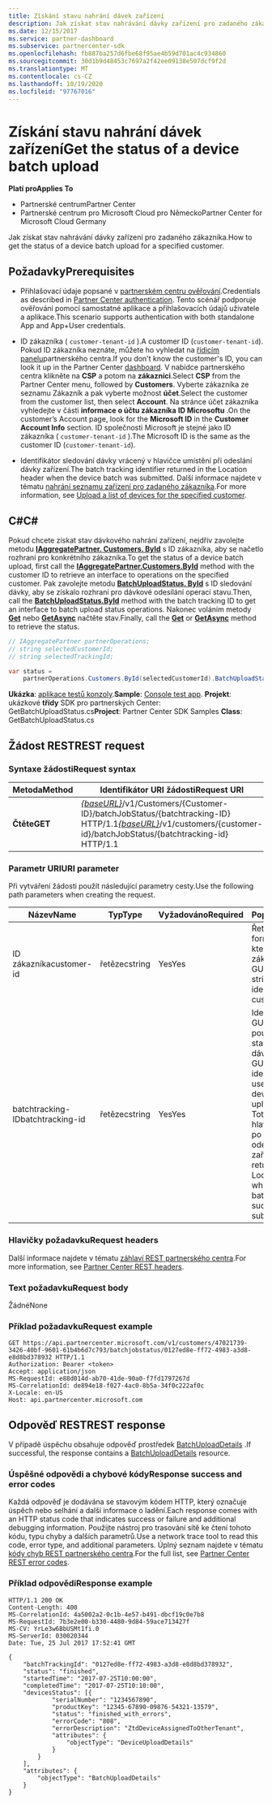 ```yaml
---
title: Získání stavu nahrání dávek zařízení
description: Jak získat stav nahrávání dávky zařízení pro zadaného zákazníka.
ms.date: 12/15/2017
ms.service: partner-dashboard
ms.subservice: partnercenter-sdk
ms.openlocfilehash: fb887ba257d6fbe68f95ae4b59d701ac4c934860
ms.sourcegitcommit: 30d1b9d48453c7697a2f42ee09138e507dcf9f2d
ms.translationtype: MT
ms.contentlocale: cs-CZ
ms.lasthandoff: 10/19/2020
ms.locfileid: "97767016"
---
```

# <a name="get-the-status-of-a-device-batch-upload"></a><span data-ttu-id="9ca80-103">Získání stavu nahrání dávek zařízení</span><span class="sxs-lookup"><span data-stu-id="9ca80-103">Get the status of a device batch upload</span></span>

<span data-ttu-id="9ca80-104">**Platí pro**</span><span class="sxs-lookup"><span data-stu-id="9ca80-104">**Applies To**</span></span>

- <span data-ttu-id="9ca80-105">Partnerské centrum</span><span class="sxs-lookup"><span data-stu-id="9ca80-105">Partner Center</span></span>
- <span data-ttu-id="9ca80-106">Partnerské centrum pro Microsoft Cloud pro Německo</span><span class="sxs-lookup"><span data-stu-id="9ca80-106">Partner Center for Microsoft Cloud Germany</span></span>

<span data-ttu-id="9ca80-107">Jak získat stav nahrávání dávky zařízení pro zadaného zákazníka.</span><span class="sxs-lookup"><span data-stu-id="9ca80-107">How to get the status of a device batch upload for a specified customer.</span></span>

## <a name="prerequisites"></a><span data-ttu-id="9ca80-108">Požadavky</span><span class="sxs-lookup"><span data-stu-id="9ca80-108">Prerequisites</span></span>

- <span data-ttu-id="9ca80-109">Přihlašovací údaje popsané v [partnerském centru ověřování](partner-center-authentication.md).</span><span class="sxs-lookup"><span data-stu-id="9ca80-109">Credentials as described in [Partner Center authentication](partner-center-authentication.md).</span></span> <span data-ttu-id="9ca80-110">Tento scénář podporuje ověřování pomocí samostatné aplikace a přihlašovacích údajů uživatele a aplikace.</span><span class="sxs-lookup"><span data-stu-id="9ca80-110">This scenario supports authentication with both standalone App and App+User credentials.</span></span>

- <span data-ttu-id="9ca80-111">ID zákazníka ( `customer-tenant-id` ).</span><span class="sxs-lookup"><span data-stu-id="9ca80-111">A customer ID (`customer-tenant-id`).</span></span> <span data-ttu-id="9ca80-112">Pokud ID zákazníka neznáte, můžete ho vyhledat na [řídicím panelu](https://partner.microsoft.com/dashboard)partnerského centra.</span><span class="sxs-lookup"><span data-stu-id="9ca80-112">If you don't know the customer's ID, you can look it up in the Partner Center [dashboard](https://partner.microsoft.com/dashboard).</span></span> <span data-ttu-id="9ca80-113">V nabídce partnerského centra klikněte na **CSP** a potom na **zákazníci**.</span><span class="sxs-lookup"><span data-stu-id="9ca80-113">Select **CSP** from the Partner Center menu, followed by **Customers**.</span></span> <span data-ttu-id="9ca80-114">Vyberte zákazníka ze seznamu Zákazník a pak vyberte možnost **účet**.</span><span class="sxs-lookup"><span data-stu-id="9ca80-114">Select the customer from the customer list, then select **Account**.</span></span> <span data-ttu-id="9ca80-115">Na stránce účet zákazníka vyhledejte v části **informace o účtu zákazníka** **ID Microsoftu** .</span><span class="sxs-lookup"><span data-stu-id="9ca80-115">On the customer’s Account page, look for the **Microsoft ID** in the **Customer Account Info** section.</span></span> <span data-ttu-id="9ca80-116">ID společnosti Microsoft je stejné jako ID zákazníka ( `customer-tenant-id` ).</span><span class="sxs-lookup"><span data-stu-id="9ca80-116">The Microsoft ID is the same as the customer ID  (`customer-tenant-id`).</span></span>

- <span data-ttu-id="9ca80-117">Identifikátor sledování dávky vrácený v hlavičce umístění při odeslání dávky zařízení.</span><span class="sxs-lookup"><span data-stu-id="9ca80-117">The batch tracking identifier returned in the Location header when the device batch was submitted.</span></span> <span data-ttu-id="9ca80-118">Další informace najdete v tématu [nahrání seznamu zařízení pro zadaného zákazníka](upload-a-list-of-devices-for-the-specified-customer.md).</span><span class="sxs-lookup"><span data-stu-id="9ca80-118">For more information, see [Upload a list of devices for the specified customer](upload-a-list-of-devices-for-the-specified-customer.md).</span></span>

## <a name="c"></a><span data-ttu-id="9ca80-119">C\#</span><span class="sxs-lookup"><span data-stu-id="9ca80-119">C\#</span></span>

<span data-ttu-id="9ca80-120">Pokud chcete získat stav dávkového nahrání zařízení, nejdřív zavolejte metodu [**IAggregatePartner. Customers. ById**](/dotnet/api/microsoft.store.partnercenter.customers.icustomercollection.byid) s ID zákazníka, aby se načetlo rozhraní pro konkrétního zákazníka.</span><span class="sxs-lookup"><span data-stu-id="9ca80-120">To get the status of a device batch upload, first call the [**IAggregatePartner.Customers.ById**](/dotnet/api/microsoft.store.partnercenter.customers.icustomercollection.byid) method with the customer ID to retrieve an interface to operations on the specified customer.</span></span> <span data-ttu-id="9ca80-121">Pak zavolejte metodu [**BatchUploadStatus. ById**](/dotnet/api/microsoft.store.partnercenter.devicesdeployment.ibatchjobstatuscollection.byid) s ID sledování dávky, aby se získalo rozhraní pro dávkové odesílání operací stavu.</span><span class="sxs-lookup"><span data-stu-id="9ca80-121">Then, call the [**BatchUploadStatus.ById**](/dotnet/api/microsoft.store.partnercenter.devicesdeployment.ibatchjobstatuscollection.byid) method with the batch tracking ID to get an interface to batch upload status operations.</span></span> <span data-ttu-id="9ca80-122">Nakonec voláním metody [**Get**](/dotnet/api/microsoft.store.partnercenter.devicesdeployment.ibatchjobstatus.get) nebo [**GetAsync**](/dotnet/api/microsoft.store.partnercenter.devicesdeployment.ibatchjobstatus.getasync) načtěte stav.</span><span class="sxs-lookup"><span data-stu-id="9ca80-122">Finally, call the [**Get**](/dotnet/api/microsoft.store.partnercenter.devicesdeployment.ibatchjobstatus.get) or [**GetAsync**](/dotnet/api/microsoft.store.partnercenter.devicesdeployment.ibatchjobstatus.getasync) method to retrieve the status.</span></span>

``` csharp
// IAggregatePartner partnerOperations;
// string selectedCustomerId;
// string selectedTrackingId;

var status =
    partnerOperations.Customers.ById(selectedCustomerId).BatchUploadStatus.ById(selectedTrackingId).Get();
```

<span data-ttu-id="9ca80-123">**Ukázka**: [aplikace testů konzoly](console-test-app.md).</span><span class="sxs-lookup"><span data-stu-id="9ca80-123">**Sample**: [Console test app](console-test-app.md).</span></span> <span data-ttu-id="9ca80-124">**Projekt**: ukázkové **třídy** SDK pro partnerských Center: GetBatchUploadStatus.cs</span><span class="sxs-lookup"><span data-stu-id="9ca80-124">**Project**: Partner Center SDK Samples **Class**: GetBatchUploadStatus.cs</span></span>

## <a name="rest-request"></a><span data-ttu-id="9ca80-125">Žádost REST</span><span class="sxs-lookup"><span data-stu-id="9ca80-125">REST request</span></span>

### <a name="request-syntax"></a><span data-ttu-id="9ca80-126">Syntaxe žádosti</span><span class="sxs-lookup"><span data-stu-id="9ca80-126">Request syntax</span></span>

| <span data-ttu-id="9ca80-127">Metoda</span><span class="sxs-lookup"><span data-stu-id="9ca80-127">Method</span></span>  | <span data-ttu-id="9ca80-128">Identifikátor URI žádosti</span><span class="sxs-lookup"><span data-stu-id="9ca80-128">Request URI</span></span>                                                                                                       |
|---------|-------------------------------------------------------------------------------------------------------------------|
| <span data-ttu-id="9ca80-129">**Čtěte**</span><span class="sxs-lookup"><span data-stu-id="9ca80-129">**GET**</span></span> | <span data-ttu-id="9ca80-130">[*{baseURL}*](partner-center-rest-urls.md)/v1/Customers/{Customer-ID}/batchJobStatus/{batchtracking-ID} HTTP/1.1</span><span class="sxs-lookup"><span data-stu-id="9ca80-130">[*{baseURL}*](partner-center-rest-urls.md)/v1/customers/{customer-id}/batchJobStatus/{batchtracking-id} HTTP/1.1</span></span> |

### <a name="uri-parameter"></a><span data-ttu-id="9ca80-131">Parametr URI</span><span class="sxs-lookup"><span data-stu-id="9ca80-131">URI parameter</span></span>

<span data-ttu-id="9ca80-132">Při vytváření žádosti použít následující parametry cesty.</span><span class="sxs-lookup"><span data-stu-id="9ca80-132">Use the following path parameters when creating the request.</span></span>

| <span data-ttu-id="9ca80-133">Název</span><span class="sxs-lookup"><span data-stu-id="9ca80-133">Name</span></span>             | <span data-ttu-id="9ca80-134">Typ</span><span class="sxs-lookup"><span data-stu-id="9ca80-134">Type</span></span>   | <span data-ttu-id="9ca80-135">Vyžadováno</span><span class="sxs-lookup"><span data-stu-id="9ca80-135">Required</span></span> | <span data-ttu-id="9ca80-136">Popis</span><span class="sxs-lookup"><span data-stu-id="9ca80-136">Description</span></span>                                                                                                                                                                    |
|------------------|--------|----------|--------------------------------------------------------------------------------------------------------------------------------------------------------------------------------|
| <span data-ttu-id="9ca80-137">ID zákazníka</span><span class="sxs-lookup"><span data-stu-id="9ca80-137">customer-id</span></span>      | <span data-ttu-id="9ca80-138">řetězec</span><span class="sxs-lookup"><span data-stu-id="9ca80-138">string</span></span> | <span data-ttu-id="9ca80-139">Yes</span><span class="sxs-lookup"><span data-stu-id="9ca80-139">Yes</span></span>      | <span data-ttu-id="9ca80-140">Řetězec ve formátu GUID, který identifikuje zákazníka.</span><span class="sxs-lookup"><span data-stu-id="9ca80-140">A GUID-formatted string that identifies the customer.</span></span>                                                                                                                          |
| <span data-ttu-id="9ca80-141">batchtracking-ID</span><span class="sxs-lookup"><span data-stu-id="9ca80-141">batchtracking-id</span></span> | <span data-ttu-id="9ca80-142">řetězec</span><span class="sxs-lookup"><span data-stu-id="9ca80-142">string</span></span> | <span data-ttu-id="9ca80-143">Yes</span><span class="sxs-lookup"><span data-stu-id="9ca80-143">Yes</span></span>      | <span data-ttu-id="9ca80-144">Identifikátor GUID, který se používá k načtení stavu nahrávání dávky zařízení.</span><span class="sxs-lookup"><span data-stu-id="9ca80-144">A GUID-formatted identifier that is used to retrieve a device batch upload status.</span></span> <span data-ttu-id="9ca80-145">Toto ID se vrátí v hlavičce umístění po úspěšném odeslání dávky zařízení.</span><span class="sxs-lookup"><span data-stu-id="9ca80-145">This ID is returned in the Location header when the device batch is successfully submitted.</span></span> |

### <a name="request-headers"></a><span data-ttu-id="9ca80-146">Hlavičky požadavku</span><span class="sxs-lookup"><span data-stu-id="9ca80-146">Request headers</span></span>

<span data-ttu-id="9ca80-147">Další informace najdete v tématu [záhlaví REST partnerského centra](headers.md).</span><span class="sxs-lookup"><span data-stu-id="9ca80-147">For more information, see [Partner Center REST headers](headers.md).</span></span>

### <a name="request-body"></a><span data-ttu-id="9ca80-148">Text požadavku</span><span class="sxs-lookup"><span data-stu-id="9ca80-148">Request body</span></span>

<span data-ttu-id="9ca80-149">Žádné</span><span class="sxs-lookup"><span data-stu-id="9ca80-149">None</span></span>

### <a name="request-example"></a><span data-ttu-id="9ca80-150">Příklad požadavku</span><span class="sxs-lookup"><span data-stu-id="9ca80-150">Request example</span></span>

```http
GET https://api.partnercenter.microsoft.com/v1/customers/47021739-3426-40bf-9601-61b4b6d7c793/batchjobstatus/0127ed8e-ff72-4983-a3d8-e8d8bd378932 HTTP/1.1
Authorization: Bearer <token>
Accept: application/json
MS-RequestId: e88d014d-ab70-41de-90a0-f7fd1797267d
MS-CorrelationId: de894e18-f027-4ac0-8b5a-34f0c222af0c
X-Locale: en-US
Host: api.partnercenter.microsoft.com
```

## <a name="rest-response"></a><span data-ttu-id="9ca80-151">Odpověď REST</span><span class="sxs-lookup"><span data-stu-id="9ca80-151">REST response</span></span>

<span data-ttu-id="9ca80-152">V případě úspěchu obsahuje odpověď prostředek [BatchUploadDetails](device-deployment-resources.md#batchuploaddetails) .</span><span class="sxs-lookup"><span data-stu-id="9ca80-152">If successful, the response contains a [BatchUploadDetails](device-deployment-resources.md#batchuploaddetails) resource.</span></span>

### <a name="response-success-and-error-codes"></a><span data-ttu-id="9ca80-153">Úspěšné odpovědi a chybové kódy</span><span class="sxs-lookup"><span data-stu-id="9ca80-153">Response success and error codes</span></span>

<span data-ttu-id="9ca80-154">Každá odpověď je dodávána se stavovým kódem HTTP, který označuje úspěch nebo selhání a další informace o ladění.</span><span class="sxs-lookup"><span data-stu-id="9ca80-154">Each response comes with an HTTP status code that indicates success or failure and additional debugging information.</span></span> <span data-ttu-id="9ca80-155">Použijte nástroj pro trasování sítě ke čtení tohoto kódu, typu chyby a dalších parametrů.</span><span class="sxs-lookup"><span data-stu-id="9ca80-155">Use a network trace tool to read this code, error type, and additional parameters.</span></span> <span data-ttu-id="9ca80-156">Úplný seznam najdete v tématu [kódy chyb REST partnerského centra](error-codes.md).</span><span class="sxs-lookup"><span data-stu-id="9ca80-156">For the full list, see [Partner Center REST error codes](error-codes.md).</span></span>

### <a name="response-example"></a><span data-ttu-id="9ca80-157">Příklad odpovědi</span><span class="sxs-lookup"><span data-stu-id="9ca80-157">Response example</span></span>

```http
HTTP/1.1 200 OK
Content-Length: 400
MS-CorrelationId: 4a5002a2-0c1b-4e57-b491-dbcf19c0e7b8
MS-RequestId: 7b3e2e00-b330-4480-9d84-59ace713427f
MS-CV: YrLe3w6BbUSMt1fi.0
MS-ServerId: 030020344
Date: Tue, 25 Jul 2017 17:52:41 GMT

{
    "batchTrackingId": "0127ed8e-ff72-4983-a3d8-e8d8bd378932",
    "status": "finished",
    "startedTime": "2017-07-25T10:00:00",
    "completedTime": "2017-07-25T10:10:00",
    "devicesStatus": [{
            "serialNumber": "1234567890",
            "productKey": "12345-67890-09876-54321-13579",
            "status": "finished_with_errors",
            "errorCode": "808",
            "errorDescription": "ZtdDeviceAssignedToOtherTenant",
            "attributes": {
                "objectType": "DeviceUploadDetails"
            }
        }
    ],
    "attributes": {
        "objectType": "BatchUploadDetails"
    }
}
```
